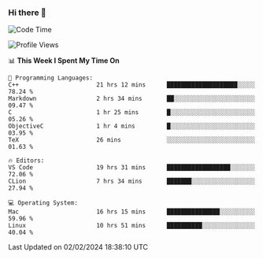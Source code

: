 ### Hi there 👋

<!--START_SECTION:waka-->
![Code Time](http://img.shields.io/badge/Code%20Time-288%20hrs%2035%20mins-blue)

![Profile Views](http://img.shields.io/badge/Profile%20Views-0-blue)

📊 **This Week I Spent My Time On** 

```text
💬 Programming Languages: 
C++                      21 hrs 12 mins      ████████████████████░░░░░   78.24 % 
Markdown                 2 hrs 34 mins       ██░░░░░░░░░░░░░░░░░░░░░░░   09.47 % 
C                        1 hr 25 mins        █░░░░░░░░░░░░░░░░░░░░░░░░   05.26 % 
ObjectiveC               1 hr 4 mins         █░░░░░░░░░░░░░░░░░░░░░░░░   03.95 % 
TeX                      26 mins             ░░░░░░░░░░░░░░░░░░░░░░░░░   01.63 % 

🔥 Editors: 
VS Code                  19 hrs 31 mins      ██████████████████░░░░░░░   72.06 % 
CLion                    7 hrs 34 mins       ███████░░░░░░░░░░░░░░░░░░   27.94 % 

💻 Operating System: 
Mac                      16 hrs 15 mins      ███████████████░░░░░░░░░░   59.96 % 
Linux                    10 hrs 51 mins      ██████████░░░░░░░░░░░░░░░   40.04 % 
```


 Last Updated on 02/02/2024 18:38:10 UTC
<!--END_SECTION:waka-->

<!--
**JackeyHua-SJTU/JackeyHua-SJTU** is a ✨ _special_ ✨ repository because its `README.md` (this file) appears on your GitHub profile.

Here are some ideas to get you started:

- 🔭 I’m currently working on ...
- 🌱 I’m currently learning ...
- 👯 I’m looking to collaborate on ...
- 🤔 I’m looking for help with ...
- 💬 Ask me about ...
- 📫 How to reach me: ...
- 😄 Pronouns: ...
- ⚡ Fun fact: ...
-->
